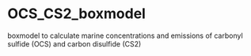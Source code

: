 # OCS_CS2_boxmodel
boxmodel to calculate marine concentrations and emissions of carbonyl sulfide (OCS) and carbon disulfide (CS2)
